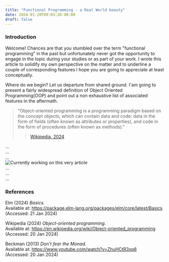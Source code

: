 ```yaml
---
title: "Functional Programming - a Real World beauty"
date: 2024-01-20T09:03:20-08:00
draft: false
---
```

### Introduction

Welcome! 
Chances are that you stumbled over the term "functional programming" in the past but unfortunately never got the opportunity to engage in the topic during your studies or as part of your work.
I wrote this article to solidify my own perspective on the matter and to underline a couple of corresponding features I hope you are going to appreciate at least conceptually.

Where do we begin? 
Let us departure from shared ground. I'am going to present a fairly widespread definition of Object Oriented Programming(OOP) and point out a non exhaustive list of associated features in the aftermath.

>"Object-oriented programming is a programming paradigm based on the concept objects, which can contain data and code: data in the form of fields (often known as attributes or properties), and code in the form of procedures (often known as methods)." 
>> [Wikipedia, 2024](#chapter-1)

…  
…  
…  
![Currently working on this very article](/work_in_progress.jpg)  
…   
…  
…  









### References
Elm (2024) _Basics_.  
Available at: https://package.elm-lang.org/packages/elm/core/latest/Basics  
(Accessed: 21 Jan 2024)

Wikipedia (2024) _Object-oriented programming_.  
Available at: https://en.wikipedia.org/wiki/Object-oriented_programming  
(Accessed: 20 Jan 2024)

Beckman (2013) _Don't fear the Monad_.  
Available at: https://www.youtube.com/watch?v=ZhuHCtR3xq8  
(Accessed: 20 Jan 2024)








